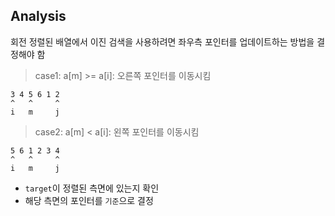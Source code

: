 ## Analysis
회전 정렬된 배열에서 이진 검색을 사용하려면 좌우측 포인터를 업데이트하는 방법을 결정해야 함
> case1: a[m] >= a[i]: 오른쪽 포인터를 이동시킴
```
3 4 5 6 1 2
^   ^     ^
i   m     j
```

> case2: a[m] < a[i]: 왼쪽 포인터를 이동시킴
```
5 6 1 2 3 4
^   ^     ^
i   m     j
```

- `target`이 정렬된 측면에 있는지 확인
- 해당 측면의 포인터를 `기준`으로 결정